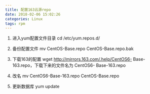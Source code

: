 ```yaml
---
title: 配置163云源repo
date: 2018-02-06 15:02:26
categories: Linux
tags: rpm
---
```

1. 进入yum配置文件目录 
    cd /etc/yum.repos.d/

2. 备份配置文件
    mv CentOS-Base.repo CentOS-Base.repo.bak

3. 下载163的配置
    wget http://mirrors.163.com/.help/CentOS6-              Base-163.repo，下载下来的文件名为 CentOS6-    Base-163.repo

4. 改名
mv CentOS6-Base-163.repo CentOS-Base.repo

5. 更新数据库
yum update